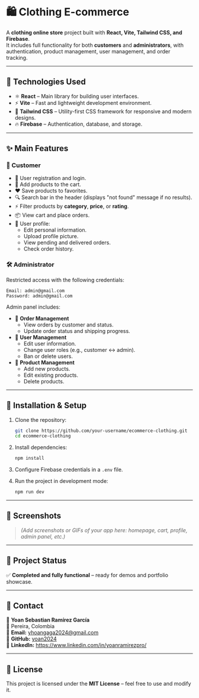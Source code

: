 # 🛍️ Clothing E-commerce

A **clothing online store** project built with **React, Vite, Tailwind CSS, and Firebase**.  
It includes full functionality for both **customers** and **administrators**, with authentication, product management, user management, and order tracking.

---

## 🚀 Technologies Used

- ⚛️ **React** – Main library for building user interfaces.  
- ⚡ **Vite** – Fast and lightweight development environment.  
- 🎨 **Tailwind CSS** – Utility-first CSS framework for responsive and modern designs.  
- 🔥 **Firebase** – Authentication, database, and storage.  

---

## ✨ Main Features

### 👤 Customer
- 🔑 User registration and login.  
- 🛒 Add products to the cart.  
- ❤️ Save products to favorites.  
- 🔍 Search bar in the header (displays "not found" message if no results).  
- ⚡ Filter products by **category**, **price**, or **rating**.  
- 📦 View cart and place orders.  
- 👤 User profile:  
  - Edit personal information.  
  - Upload profile picture.  
  - View pending and delivered orders.  
  - Check order history.  

### 🛠️ Administrator
Restricted access with the following credentials:  
```
Email: admin@gmail.com  
Password: admin@gmail.com  
```

Admin panel includes:  
- 📑 **Order Management**  
  - View orders by customer and status.  
  - Update order status and shipping progress.  
- 👥 **User Management**  
  - Edit user information.  
  - Change user roles (e.g., customer ↔ admin).  
  - Ban or delete users.  
- 👗 **Product Management**  
  - Add new products.  
  - Edit existing products.  
  - Delete products.  

---

## 📂 Installation & Setup

1. Clone the repository:  
   ```bash
   git clone https://github.com/your-username/ecommerce-clothing.git
   cd ecommerce-clothing
   ```

2. Install dependencies:  
   ```bash
   npm install
   ```

3. Configure Firebase credentials in a `.env` file.  

4. Run the project in development mode:  
   ```bash
   npm run dev
   ```

---

## 📸 Screenshots

> *(Add screenshots or GIFs of your app here: homepage, cart, profile, admin panel, etc.)*

---

## 📌 Project Status

✅ **Completed and fully functional** – ready for demos and portfolio showcase.  

---

## 📧 Contact

👤 **Yoan Sebastian Ramírez García**  
📍 Pereira, Colombia  
📩 **Email:** yhoangaga2024@gmail.com  
🔗 **GitHub:** [yoan2024](https://github.com/yoan2024)  
💼 **LinkedIn:** https://www.linkedin.com/in/yoanramirezpro/

---

## 📝 License

This project is licensed under the **MIT License** – feel free to use and modify it. 
